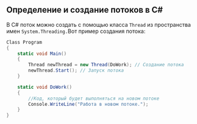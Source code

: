 
## Определение и создание потоков в C#

В C# поток можно создать с помощью класса `Thread` из пространства имен `System.Threading.`Вот пример создания потока:

```C#
Class Program 
{
	static void Main() 
	{
		Thread newThread = new Thread(DoWork); // Создание потока
		newThread.Start(); // Запуск потока
	}

	static void DoWork() 
	{
		//Код, который будет выполняться на новом потоке
		Console.WriteLine("Работа в новом потоке.");
	}
}
```
